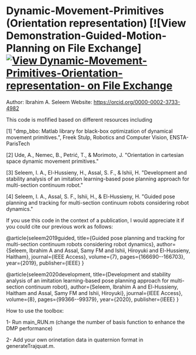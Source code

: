 # Dynamic-Movement-Primitives (Orientation representation) [![View Demonstration-Guided-Motion-Planning on File Exchange][![View Dynamic-Movement-Primitives-Orientation-representation- on File Exchange](https://www.mathworks.com/matlabcentral/images/matlab-file-exchange.svg)](https://www.mathworks.com/matlabcentral/fileexchange/113170-dynamic-movement-primitives-orientation-representation)

 Author:  Ibrahim A. Seleem
 Website: https://orcid.org/0000-0002-3733-4982

 This code is mofified based on different resources including

[1] "dmp_bbo: Matlab library for black-box optimization of dynamical movement primitives.", Freek Stulp, Robotics and Computer Vision, ENSTA-ParisTech

[2] Ude, A., Nemec, B., Petrić, T., & Morimoto, J. "Orientation in cartesian space dynamic movement primitives."

[3] Seleem, I. A., El-Hussieny, H., Assal, S. F., & Ishii, H. "Development and stability analysis of an imitation learning-based pose planning approach for multi-section continuum robot."

[4] Seleem, I. A., Assal, S. F., Ishii, H., & El-Hussieny, H. "Guided pose planning and tracking for multi-section continuum robots considering robot dynamics."

 If you use this code in the context of a publication, I would appreciate 
 it if you could cite our previous work as follows:


 @article{seleem2019guided,
   title={Guided pose planning and tracking for multi-section continuum robots considering robot dynamics},
   author={Seleem, Ibrahim A and Assal, Samy FM and Ishii, Hiroyuki and El-Hussieny, Haitham},
   journal={IEEE Access},
      volume={7},
      pages={166690--166703},
      year={2019},
   publisher={IEEE}
 }

 @article{seleem2020development,
   title={Development and stability analysis of an imitation learning-based pose planning approach for multi-section continuum robot},
   author={Seleem, Ibrahim A and El-Hussieny, Haitham and Assal, Samy FM and Ishii, Hiroyuki},
      journal={IEEE Access},
      volume={8},
      pages={99366--99379},
      year={2020},
      publisher={IEEE}
 }
 
 
 How to use the toolbox:
 
 1- Run main_RUN.m (change the number of basis function to enhance the DMP performance)
 
 2- Add your own orinetation data in quaternion format in  generateTrajquat.m.
